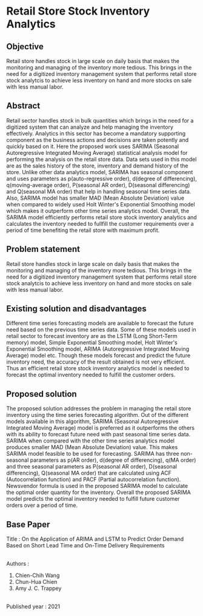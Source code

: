 # Retail Store Stock Inventory Analytics

## Objective
Retail store handles stock in large scale on daily basis that makes the monitoring and managing of the inventory more tedious. This brings in the need for a digitized inventory management system that performs retail store stock analytcis to achieve less inventory on hand and more stocks on sale with less manual labor.

## Abstract
Retail sector handles stock in bulk quantities which brings in the need for a digitized system that can analyze and help managing the inventory effectively. Analytics in this sector has become a mandatory supporting component as the business actions and decisions are taken potently and quickly based on it. Here the proposed work uses SARIMA (Seasonal Autoregressive Integrated Moving Average) statistical analysis model for performing the analysis on the retail store data. Data sets used in this model are as the sales history of the store, inventory and demand history of the store. Unlike other data analytics model, SARIMA has seasonal component and uses parameters as p(auto-regressive order), d(degree of differencing), q(moving-average order), P(seasonal AR order), D(seasonal differencing) and Q(seasonal MA order) that help in handling seasonal time series data. Also, SARIMA model has smaller MAD (Mean Absolute Deviation) value when compared to widely used Holt Winter's Exponential Smoothing model which makes it outperform other time series analytics model. Overall, the SARIMA model efficiently performs retail store stock inventory analytics and calculates the inventory needed to fullfill the customer requirements over a period of time benefiting the retail store with maximum profit. 

## Problem statement
Retail store handles stock in large scale on daily basis that makes the monitoring and managing of the inventory more tedious. This brings in the need for a digitized inventory management system that performs retail store stock analytcis to achieve less inventory on hand and more stocks on sale with less manual labor.

## Existing solution and disadvantages
Different time series forecasting models are available to forecast the future need based on the previous time series data. Some of these models used in retail sector to forecast inventory are as the LSTM (Long Short-Term memory) model, Simple Exponential Smoothing model, Holt Winter's Exponential Smoothing model, ARIMA (Autoregressive Integrated Moving Average) model etc. Though these models forecast and predict the future inventory need, the accuracy of the result obtained is not very efficient. Thus an efficient retail store stock inventory analytics model is needed to forecast the optimal inventory needed to fulfill the customer orders.

## Proposed solution
The proposed solution addresses the problem in managing the retail store inventory using the time series forecasting algorithm. Out of the different models available in this algorithm, SARIMA (Seasonal Autoregressive Integrated Moving Average) model is preferred as it outperforms the others with its ability to forecast future need with past seasonal time series data. SARIMA when compared with the other time series analytics model produces smaller MAD (Mean Absolute Deviation) value. This makes SARIMA model feasible to be used for forecasting. SARIMA has three non-seasonal parameters as p(AR order), d(degree of differencing), q(MA order) and three seasonal parameters as P(seasonal AR order), D(seasonal differencing), Q(seasonal MA order) that are calculated using ACF (Autocorrelation function) and PACF (Partial autocorrelation function). Newsvendor formula is used in the proposed SARIMA model to calculate the optimal order quantity for the inventory. Overall the proposed SARIMA model predicts the optimal inventory needed to fulfill future customer orders over a period of time.

## Base Paper
Title : On the Application of ARIMA and LSTM to Predict Order Demand Based on Short Lead Time and On-Time Delivery Requirements<br><br>

Authors : <br>
1. Chien-Chih Wang
2. Chun-Hua Chien
3. Amy J. C. Trappey<br><br>

Published year : 2021
